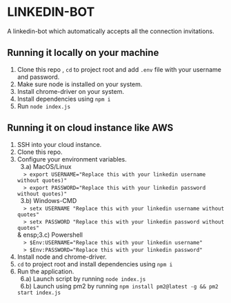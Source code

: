 # LINKEDIN-BOT 
A linkedin-bot which automatically accepts all the connection invitations. 

## Running it locally on your machine 

1) Clone this repo ,  `cd` to project root and add `.env` file with your username and password. 
2) Make sure node is installed on your system. 
3) Install chrome-driver on your system. 
4) Install dependencies using `npm i` 
5) Run `node index.js` 

## Running it on cloud instance like AWS 

1) SSH into your cloud instance. 
2) Clone this repo. 
3) Configure your environment variables. <br /> 
&ensp;3.a) MacOS/Linux <br /> 
&emsp;`> export USERNAME="Replace this with your linkedin username without quotes)"` <br /> 
&emsp;`> export PASSWORD="Replace this with your linkedin password without quotes)"` <br /> 
&ensp;3.b) Windows-CMD <br /> 
&emsp;`> setx USERNAME "Replace this with your linkedin username without quotes"` <br /> 
&emsp;`> setx PASSWORD "Replace this with your linkedin password without quotes"` <br /> &
ensp;3.c) Powershell <br /> &emsp;`> $Env:USERNAME="Replace this with your linkedin username"` <br /> 
&emsp;`> $Env:PASSWORD="Replace this with your linkedin password"` <br /> 
4) Install node and chrome-driver. 
5) `cd` to project root and install dependencies using `npm i` 
6) Run the application. <br /> 
&ensp;6.a) Launch script by running `node index.js` <br /> 
&ensp;6.b) Launch using pm2 by running `npm install pm2@latest -g && pm2 start index.js` <br />

